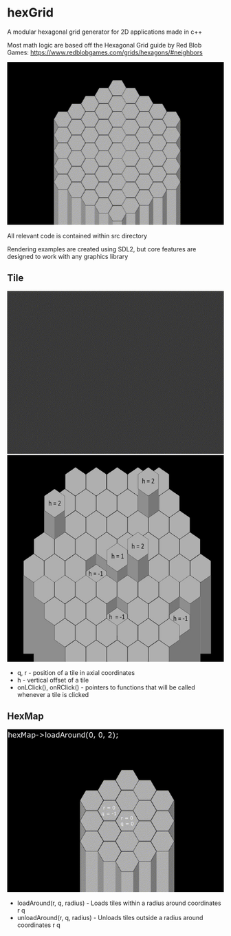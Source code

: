 # hexGrid
A modular hexagonal grid generator for 2D applications made in c++

Most math logic are based off the Hexagonal Grid guide by Red Blob Games:
https://www.redblobgames.com/grids/hexagons/#neighbors

![](https://github.com/alexBriauzov/hexGrid/blob/main/github/hexgif.gif)

All relevant code is contained within src directory

Rendering examples are created using SDL2, but core features are designed to work with any graphics library

## Tile
![](https://github.com/alexBriauzov/hexGrid/blob/main/github/tilecoord.gif)
<img src="https://github.com/alexBriauzov/hexGrid/blob/main/github/tilesHeights.jpg" width="640" height="480">
- q, r - position of a tile in axial coordinates
- h - vertical offset of a tile
- onLClick(), onRClick() - pointers to functions that will be called whenever a tile is clicked

## HexMap
![](https://github.com/alexBriauzov/hexGrid/blob/main/github/hexload.gif)
- loadAround(r, q, radius) - Loads tiles within a radius around coordinates r q
- unloadAround(r, q, radius) - Unloads tiles outside a radius around coordinates r q
